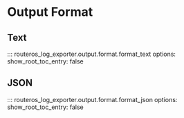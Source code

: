 # Output Format

## Text

::: routeros_log_exporter.output.format.format_text
    options:
      show_root_toc_entry: false

## JSON

::: routeros_log_exporter.output.format.format_json
    options:
      show_root_toc_entry: false
